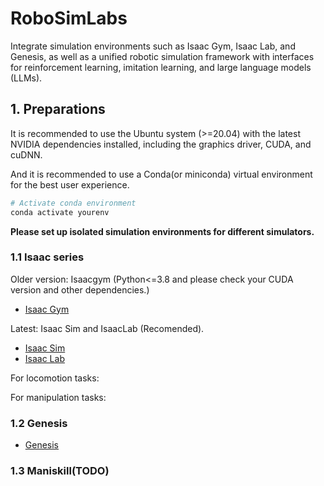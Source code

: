 # RoboSimLabs
Integrate simulation environments such as Isaac Gym, Isaac Lab, and Genesis, as well as a unified robotic simulation framework with interfaces for reinforcement learning, imitation learning, and large language models (LLMs).


## 1. Preparations

It is recommended to use the Ubuntu system (>=20.04) with the latest NVIDIA dependencies installed, including the graphics driver, CUDA, and cuDNN.


And it is recommended to use a Conda(or miniconda) virtual environment for the best user experience.


```bash
# Activate conda environment
conda activate yourenv
```
**Please set up isolated simulation environments for different simulators.**



### 1.1 Isaac series

Older version: Isaacgym (Python<=3.8 and please check your CUDA version and other dependencies.)

- [Isaac Gym](https://developer.nvidia.com/isaac-gym)

Latest: Isaac Sim and IsaacLab (Recomended). 

- [Isaac Sim](https://docs.omniverse.nvidia.com/isaacsim/latest/index.html)
- [Isaac Lab](https://isaac-sim.github.io/IsaacLab/)

For locomotion tasks:



For manipulation tasks:


### 1.2 Genesis

- [Genesis](https://github.com/Genesis-Embodied-AI/Genesis)


### 1.3 Maniskill(TODO)







